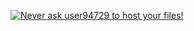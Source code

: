 [![Never ask user94729 to host your files!](https://www.zy4n.com/stats.svg)](https://www.zy4n.com/stats.svg)
